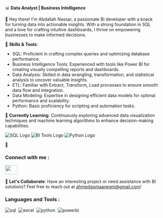 📊 **Data Analyst | Business Intelligence**

👋 Hey there! I'm Abdallah Nassar, a passionate BI developer with a knack for turning data into actionable insights. With a strong foundation in SQL and a love for crafting intuitive dashboards, I thrive on empowering businesses to make informed decisions.

🚀 **Skills & Tools**:
- SQL: Proficient in crafting complex queries and optimizing database performance.
- Business Intelligence Tools: Experienced with tools like Power BI for creating visually compelling reports and dashboards.
- Data Analysis: Skilled in data wrangling, transformation, and statistical analysis to uncover valuable insights.
- ETL: Familiar with Extract, Transform, Load processes to ensure smooth data flow and integration.
- Data Modeling: Expertise in designing efficient data models for optimal performance and scalability.
- Python: Basic proficiency for scripting and automation tasks.

🌱 **Currently Learning**: Continuously exploring advanced data visualization techniques and machine learning algorithms to enhance decision-making capabilities.

![SQL Logo](https://img.icons8.com/color/48/000000/sql.png) ![BI Tools Logo](https://img.icons8.com/color/48/000000/data-configuration.png) ![Python Logo](https://img.icons8.com/color/48/000000/python.png)

🔗<h3 align="left">Connect with me : </h3>
<p align="left">
  
<a href="https://www.linkedin.com/in/abdallah-nassar99" target="blank"><img align="center" src="https://raw.githubusercontent.com/rahuldkjain/github-profile-readme-generator/master/src/images/icons/Social/linked-in-alt.svg"  height="30" width="40" /></a>
</p> 

📧 **Let's Collaborate**: Have an interesting project or need assistance with BI solutions? Feel free to reach out at [ahmedgomaanegm@gmail.com](mailto:ahmedgomaanegm@gmail.com)!
### <h3 align="left">Languages and Tools : </h3> 
![sql](https://img.shields.io/badge/-sql-05122A?style=flat&logo=sql)&nbsp;
![excel](https://img.shields.io/badge/-excel-05122A?style=flat&logo=excel)&nbsp;
![python](https://img.shields.io/badge/-sql-05122A?style=flat&logo=python)&nbsp;
![powerbi](https://img.shields.io/badge/-powerbi-05122A?style=flat&logo=powerbi)&nbsp;


